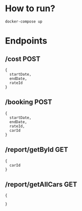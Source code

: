 # How to run?
```
docker-compose up
```

# Endpoints

## /cost POST
```
{
  startDate,
  endDate,
  rateId
}
```

## /booking POST
```
{
  startDate,
  endDate,
  rateId,
  carId
}
```

## /report/getById GET
```
{
  carId
}
```

## /report/getAllCars GET
```
{

}
```

